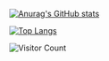[![Anurag's GitHub stats](https://github-readme-stats.vercel.app/api?username=Arafa42&show_icons=true&theme=radical)](https://github.com/anuraghazra/github-readme-stats)

[![Top Langs](https://github-readme-stats.vercel.app/api/top-langs/?username=Arafa42&layout=compact&show_icons=true&theme=radical)](https://github.com/anuraghazra/github-readme-stats)

![Visitor Count](https://profile-counter.glitch.me/brunnerlivio/count.svg)
